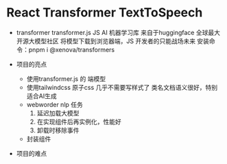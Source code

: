 # React Transformer TextToSpeech

- transformer
    transformer.js JS AI 机器学习库
    来自于huggingface 全球最大开源大模型社区
    将模型下载到浏览器端，JS 开发者的只能战场未来
    安装命令：pnpm i @xenova/transformers

- 项目的亮点
    - 使用transformer.js 的 端模型
    - 使用tailwindcss 原子css 几乎不需要写样式了
        类名文档语义很好，特别适合AI生成
    - webworder nlp 任务
        1. 延迟加载大模型
        2. 在实现组件后再实例化，性能好
        3. 卸载时移除事件
    - 封装组件
- 项目的难点